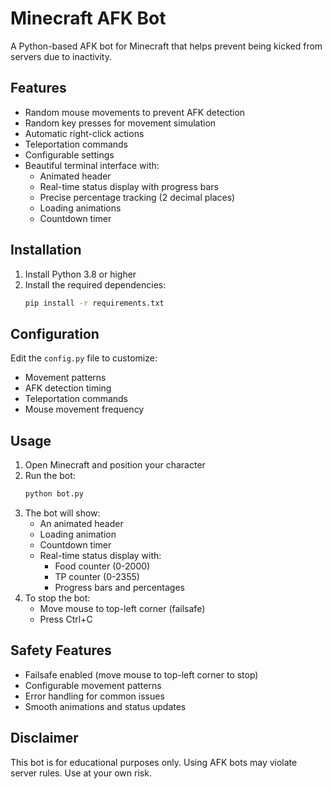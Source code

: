 # Minecraft AFK Bot

A Python-based AFK bot for Minecraft that helps prevent being kicked from servers due to inactivity.

## Features

- Random mouse movements to prevent AFK detection
- Random key presses for movement simulation
- Automatic right-click actions
- Teleportation commands
- Configurable settings
- Beautiful terminal interface with:
  - Animated header
  - Real-time status display with progress bars
  - Precise percentage tracking (2 decimal places)
  - Loading animations
  - Countdown timer

## Installation

1. Install Python 3.8 or higher
2. Install the required dependencies:
   ```bash
   pip install -r requirements.txt
   ```

## Configuration

Edit the `config.py` file to customize:
- Movement patterns
- AFK detection timing
- Teleportation commands
- Mouse movement frequency

## Usage

1. Open Minecraft and position your character
2. Run the bot:
   ```bash
   python bot.py
   ```
3. The bot will show:
   - An animated header
   - Loading animation
   - Countdown timer
   - Real-time status display with:
     - Food counter (0-2000)
     - TP counter (0-2355)
     - Progress bars and percentages
4. To stop the bot:
   - Move mouse to top-left corner (failsafe)
   - Press Ctrl+C

## Safety Features

- Failsafe enabled (move mouse to top-left corner to stop)
- Configurable movement patterns
- Error handling for common issues
- Smooth animations and status updates

## Disclaimer

This bot is for educational purposes only. Using AFK bots may violate server rules. Use at your own risk. 
